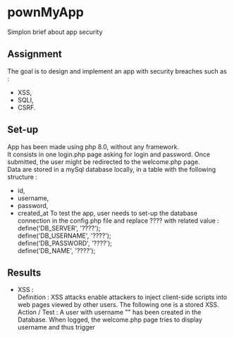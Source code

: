 # pownMyApp
Simplon brief about app security

## Assignment
The goal is to design and implement an app with security breaches such as :  
- XSS,  
- SQLI,  
- CSRF.

## Set-up
App has been made using php 8.0, without any framework.  
It consists in one login.php page asking for login and password. Once submitted, the user might be redirected to the welcome.php page.  
Data are stored in a mySql database locally, in a table with the following structure :  
- id,  
- username,  
- password,  
- created_at
To test the app, user needs to set-up the database connection in the config.php file and replace ???? with related value :  
define('DB_SERVER', '????');  
define('DB_USERNAME', '????');  
define('DB_PASSWORD', '????');  
define('DB_NAME', '????');  

## Results
- XSS :  
Definition : XSS attacks enable attackers to inject client-side scripts into web pages viewed by other users. The following one is a stored XSS.  
Action / Test : A user with username "<script>alert('XSS');</script>" has been created in the Database. When logged, the welcome.php page tries to display username and thus trigger <script> with the alert('XSS').  
Counter : When displaying the username in welcome.php, "echo $_SESSION["username"];" (line 25)  must be replaced by "echo htmlspecialchars($_SESSION["username"]);"  
  
- SQLI :  
Definition : SQL injection is a code injection technique used to attack data-driven applications, in which malicious SQL statements are inserted into an entry field for execution.  
Action / Test : The username "' OR 1 = 1 OR'&ndash;&ndash;" is given and the whole user list is returned in welcome.php screen.  
Counter : Line 40 in login.php, replace "$result = mysqli_query($link, $sql);" that executes the request by a set of functions aiming at preparing and sanitize request before executing it. After execution, we can also test if result consists in only 1 line to avoid SQL injection trying to fetch multiple entries :   
  $stmt = mysqli_prepare($link, $sql).   
  mysqli_stmt_bind_param($stmt, "s", $param_username); // Sanitize and escape characteres. 
  $param_username = $username // Coming from $_POST;  
  mysqli_stmt_execute. 
  if(mysqli_stmt_num_rows($stmt) == 1) // Check if results contains one and only one Database entry. 
  
- CSRF :  
Definition : CSRF is a type of malicious exploit of a website where unauthorized commands are submitted from a user that the web application trusts.  
Action / Test :  Nothing is basically implemented at first sight making the app vulnerable to CSRF attack. See counter solution.
Counter : The solution consists in creation a one-time token, insert it into a hidden field whose value is the token. When the form is submitted, we check if the token exists and we compare its value with the stored one :  
  $_SESSION['token'] = md5(uniqid(mt_rand(), true)); // Create a token and store it as a session variable. 
  <input type="hidden" name="token" value="<?php echo $_SESSION['token'] ?? '' ?>"> // Add this line at line 144 of login.php. 
  $token = filter_input(INPUT_POST, 'token', FILTER_SANITIZE_STRING);  
  // On line 35 in login.php, before executing request, test if token has been transmitted with POST method.
  if (!$token || $token !== $_SESSION['token']) {. 
      // return 405 http status code.  
      header($_SERVER['SERVER_PROTOCOL'] . ' 405 Method Not Allowed');  
     exit;  
  } else {. 
      // process the form. 
  }. 
  
